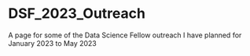 # DSF_2023_Outreach

A page for some of the Data Science Fellow outreach I have planned for January 2023 to May 2023
